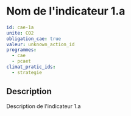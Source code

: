 # Nom de l'indicateur 1.a

```yaml
id: cae-1a
unite: CO2
obligation_cae: true
valeur: unknown_action_id
programmes:
  - cae
  - pcaet
climat_pratic_ids:
  - strategie
```
## Description
Description de l'indicateur 1.a

